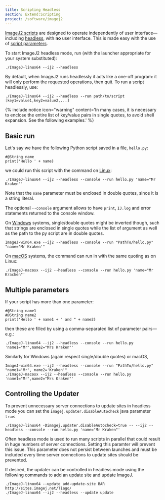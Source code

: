 ```yaml
---
title: Scripting Headless
section: Extend:Scripting
project: /software/imagej2
---
```


[ImageJ2 scripts](/scripting) are designed to operate independently of user interface—including [headless](/learn/headless), with **no** user interface. This is made easy with the use of [script parameters](/scripting/parameters).

To start ImageJ2 headless mode, run (with the launcher appropriate for your system substituted):

```ssh
./ImageJ-linux64 --ij2 --headless
```

By default, when ImageJ2 runs headlessly it acts like a one-off program: it will only perform the requested operations, then quit. To run a script headlessly, use:

```ssh
./ImageJ-linux64 --ij2 --headless --run path/to/script [key1=value1,key2=value2,...]
```

{% include notice icon="warning" content='In many cases, it is necessary to enclose the entire list of key/value pairs in single quotes, to avoid shell expansion. See the following examples.' %}


## Basic run

Let's say we have the following Python script saved in a file, `hello.py`:

```ssh
#@String name
print('Hello ' + name)
```

we could run this script with the command on [Linux](/platforms/linux):

```ssh
./ImageJ-linux64 --ij2 --headless --console --run hello.py 'name="Mr Kraken"'
```

Note that the `name` parameter must be enclosed in double quotes, since it is a string literal.

The optional `--console` argument allows to have `print`, `IJ.log` and error statements returned to the console window.

On [Windows](/platforms/windows) systems, single/double quotes might be inverted though, such that strings are enclosed in single quotes while the list of argument as well as the path to the py script are in double quotes.

```ssh
ImageJ-win64.exe --ij2 --headless --console --run "PathTo/hello.py" "name='Mr Kraken'"
```

On [macOS](/platforms/macos) systems, the command can run in with the same quoting as on Linux:

```ssh
./ImageJ-macosx --ij2 --headless --console --run hello.py 'name="Mr Kracken"'
```

## Multiple parameters

If your script has more than one parameter:

```ssh
#@String name1
#@String name2
print('Hello ' + name1 + " and " + name2)
```

then these are filled by using a comma-separated list of parameter pairs—e.g.:

```ssh
./ImageJ-linux64 --ij2 --headless --console --run hello.py 'name1="Mr",name2="Mrs Kraken"'
```

Similarly for Windows (again respect single/double quotes) or macOS,

```ssh
ImageJ-win64.exe --ij2 --headless --console --run "PathTo/hello.py" "name1='Mr', name2='Kraken'"
./ImageJ-macosx --ij2 --headless --console --run hello.py 'name1="Mr",name2="Mrs Kraken"'
```

## Controlling the Updater

To prevent unnecessary server connections to update sites in headless mode you can set the `imagej.updater.disableAutocheck` java parameter `true`:

```ssh
./ImageJ-linux64 -Dimagej.updater.disableAutocheck=true -- --ij2 --headless --console --run hello.py 'name="Mr Kraken"'
```

Often headless mode is used to run many scripts in parallel that could result in huge numbers of server connections. Setting this paramter will prevent this issue. This parameter does not persist between launches and must be included every time server connections to update sites should be prevented.

If desired, the updater can be controlled in headless mode using the following commands to add an update site and update ImageJ.

```ssh
./ImageJ-linux64 --update add-update-site BAR http://sites.imagej.net/Tiago/
./ImageJ-linux64 --ij2 --headless --update update
```

